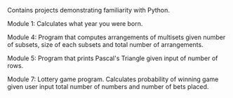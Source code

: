 Contains projects demonstrating familiarity with Python.

Module 1: Calculates what year you were born.

Module 4: Program that computes arrangements of multisets given number of subsets, size of each subsets and total number of arrangements.

Module 5: Program that prints Pascal's Triangle given input of number of rows.

Module 7: Lottery game program. Calculates probability of winning game given user input total number of numbers and number of bets placed.
